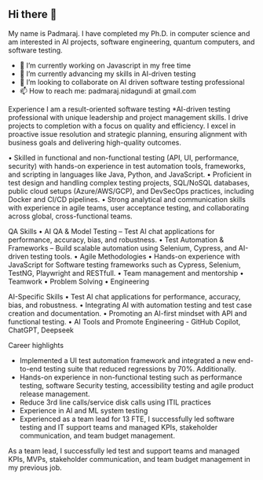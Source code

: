 ## Hi there 👋

My name is Padmaraj. I have completed my Ph.D. in computer science and am interested in AI projects, software engineering, quantum computers, and software testing.


- 🔭 I’m currently working on Javascript in my free time
- 🌱 I’m currently advancing my skills in AI-driven testing
- 👯 I’m looking to collaborate on AI driven software testing professional 
- 📫 How to reach me: padmaraj.nidagundi at gmail.com


<!--
**padmarajnidagundi/padmarajnidagundi** is a ✨ _special_ ✨ repository because its `README.md` (this file) appears on your GitHub profile.

Here are some ideas to get you started:

- 🔭 I’m currently working on ...
- 🌱 I’m currently learning ...
- 👯 I’m looking to collaborate on ...
- 🤔 I’m looking for help with ...
- 💬 Ask me about ...
- 📫 How to reach me: ...
- 😄 Pronouns: ...
- ⚡ Fun fact: ...
-->


Experience
I am a result-oriented software testing *AI-driven testing professional with unique leadership and project management skills. I drive projects to completion with a focus on quality and efficiency. I excel in proactive issue resolution and strategic planning, ensuring alignment with business goals and delivering high-quality outcomes.

• Skilled in functional and non-functional testing (API, UI, performance, security) with hands-on experience in test automation tools, frameworks, and scripting in languages like Java, Python, and JavaScript.
• Proficient in test design and handling complex testing projects, SQL/NoSQL databases, public cloud setups (Azure/AWS/GCP), and DevSecOps practices, including Docker and CI/CD pipelines.
• Strong analytical and communication skills with experience in agile teams, user acceptance testing, and collaborating across global, cross-functional teams.

QA Skills
• AI QA & Model Testing – Test AI chat applications for performance, accuracy, bias, and robustness. 
• Test Automation & Frameworks – Build scalable automation using Selenium, Cypress, and AI-driven testing tools.
• Agile Methodologies
• Hands-on experience with JavaScript for Software testing frameworks such as Cypress, Selenium, TestNG,  Playwright and RESTfull.
• Team management and mentorship
• Teamwork
• Problem Solving
• Engineering

AI-Specific Skills
• Test AI chat applications for performance, accuracy, bias, and robustness. 
• Integrating AI with automation testing and test case creation and documentation.
• Promoting an AI-first mindset with API and functional testing.
• AI Tools and Promote Engineering -  GitHub Copilot, ChatGPT, Deepseek

Career highlights
- Implemented a UI test automation framework and integrated a new end-to-end testing suite that reduced regressions by 70%. Additionally.
- Hands-on experience in non-functional testing such as performance testing, software Security testing, accessibility testing and agile product release management.
- Reduce 3rd line calls/service disk calls using ITIL practices
- Experience in AI and ML system testing
- Experienced as a team lead for 13 FTE, I successfully led software testing and IT support teams and managed KPIs, stakeholder communication, and team budget management. 

As a team lead, I successfully led test and support teams and managed KPIs, MVPs, stakeholder communication, and team budget management in my previous job.
